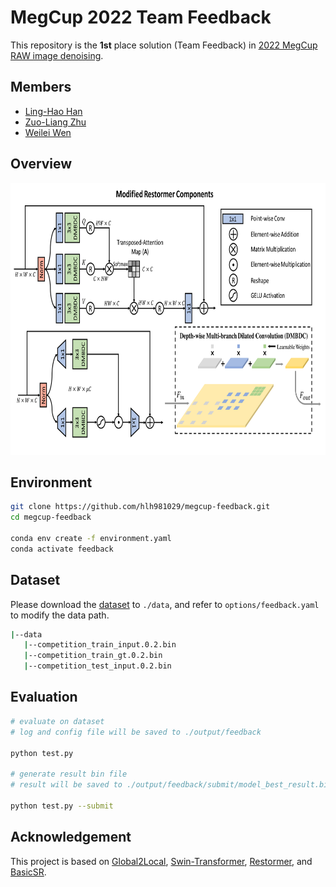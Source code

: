 # MegCup 2022 Team Feedback

This repository is the **1st** place solution (Team Feedback) in [2022 MegCup RAW image denoising](https://studio.brainpp.com/competition/5?tab=rank).

## Members 
- [Ling-Hao Han](https://github.com/hlh981029)
- [Zuo-Liang Zhu](https://github.com/NK-CS-ZZL)
- [Weilei Wen](https://github.com/wwlCape)

## Overview

<div align="center">
    <img src="figs/components.png" width="782" height="435">
</div>

## Environment

```bash
git clone https://github.com/hlh981029/megcup-feedback.git
cd megcup-feedback

conda env create -f environment.yaml
conda activate feedback
```

## Dataset

Please download the [dataset](https://studio.brainpp.com/competition/5?tab=questions) to `./data`,
and refer to `options/feedback.yaml` to modify the data path.

```bash
|--data
   |--competition_train_input.0.2.bin
   |--competition_train_gt.0.2.bin
   |--competition_test_input.0.2.bin
```

## Evaluation

```bash
# evaluate on dataset
# log and config file will be saved to ./output/feedback

python test.py

# generate result bin file
# result will be saved to ./output/feedback/submit/model_best_result.bin

python test.py --submit
```



## Acknowledgement

This project is based on [Global2Local](https://github.com/ShangHua-Gao/G2L-search), [Swin-Transformer](https://github.com/microsoft/Swin-Transformer), [Restormer](https://github.com/swz30/Restormer), and [BasicSR](https://github.com/xinntao/BasicSR).

